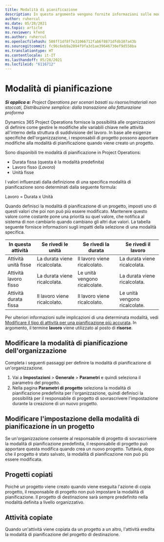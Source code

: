 ```yaml
---
title: Modalità di pianificazione
description: In questo argomento vengono fornite informazioni sulle modalità di pianificazione.
author: ruhercul
ms.date: 05/28/2021
ms.topic: article
ms.reviewer: kfend
ms.author: ruhercul
ms.openlocfilehash: 508ff1df8f7e31066712fab6f8871dfdb107a43b
ms.sourcegitcommit: fc96c6eb9a2094f9fa3d1ae39646730ef9d558ba
ms.translationtype: HT
ms.contentlocale: it-IT
ms.lasthandoff: 05/28/2021
ms.locfileid: "6116712"
---
```

# <a name="scheduling-modes"></a>Modalità di pianificazione

_**Si applica a:** Project Operations per scenari basati su risorse/materiali non stoccati, Distribuzione semplice: dalla transazione alla fatturazione proforma_


Dynamics 365 Project Operations fornisce la possibilità alle organizzazioni di definire come gestire le modifiche alle variabili chiave nelle attività all'interno della struttura di suddivisione del lavoro. In base alle esigenze specifiche dell'organizzazione, i responsabili di progetto possono apportare modifiche alla modalità di pianificazione quando viene creato un progetto.

Sono disponibili tre modalità di pianificazione in Project Operations:

  - Durata fissa (questa è la modalità predefinita)
  - Lavoro fisso (*Lavoro*)
  - Unità fisse

I valori influenzati dalla definizione di una specifica modalità di pianificazione sono determinati dalla seguente formula:

  Lavoro = Durata x Unità

Quando definisci la modalità di pianificazione di un progetto, imposti uno di questi valori che poi non può più essere modificato. Mantenere questo valore come costante pone una priorità su quel valore, che notifica al sistema di non cambiarlo quando cambiano gli altri due valori. La tabella seguente fornisce informazioni sugli impatti della selezione di una modalità specifica.

| **In questa attività**             | **Se rivedi le unità**   | **Se rivedi la durata** | **Se rivedi il lavoro**  |
|----------------------|---------------------------|----------------------------|---------------------------|
| Attività unità fisse     | La durata viene ricalcolata. | Il lavoro viene ricalcolato.    | La durata viene ricalcolata. |
| Attività lavoro fisso    | La durata viene ricalcolata. | Le unità vengono ricalcolate.    | La durata viene ricalcolata. |
| Attività durata fissa  | Il lavoro viene ricalcolato.   | Il lavoro viene ricalcolato.    | Le unità vengono ricalcolate.   |

Per ulteriori informazioni sulle implicazioni di una determinata modalità, vedi [Modificare il tipo di attività per una pianificazione più accurata](https://support.microsoft.com/en-us/office/change-the-task-type-for-more-accurate-scheduling-b0b969ad-45bc-4e9e-8967-435587548a72). In argomento, il termine **lavoro** viene utilizzato al posto di **risorse**.

## <a name="change-the-organizations-scheduling-mode"></a>Modificare la modalità di pianificazione dell'organizzazione

Completa i seguenti passaggi per definire la modalità di pianificazione di un'organizzazione.

1. Vai a **Impostazioni** \> **Generale** \> **Parametri** e quindi seleziona il parametro del progetto. 
2. Nella pagina **Parametri di progetto** seleziona la modalità di pianificazione predefinita per l'organizzazione, quindi definisci la possibilità per il responsabile di progetto di sovrascrivere l'impostazione durante la creazione di un nuovo progetto.

## <a name="change-the-scheduling-mode-setting-on-a-project"></a>Modificare l'impostazione della modalità di pianificazione in un progetto

Se un'organizzazione consente al responsabile di progetto di sovrascrivere la modalità di pianificazione predefinita, il responsabile di progetto può apportare questa modifica quando crea un nuovo progetto. Tuttavia, dopo che il progetto è stato salvato, la modalità di pianificazione non può più essere modificata.

## <a name="copied-projects"></a>Progetti copiati

Poiché un progetto viene creato quando viene eseguita l'azione di copia progetto, il responsabile di progetto non può impostare la modalità di pianificazione. Il progetto di destinazione sarà sempre predefinito nella modalità definita a livello organizzativo.

## <a name="copied-tasks"></a>Attività copiate

Quando un'attività viene copiata da un progetto a un altro, l'attività eredita la modalità di pianificazione del progetto di destinazione.
